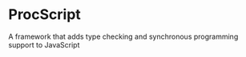 ProcScript
==========

A framework that adds type checking and synchronous programming support to JavaScript
